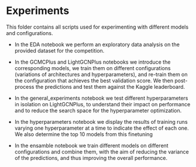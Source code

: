 # Experiments

This folder contains all scripts used for experimenting with different models and configurations.

- In the EDA notebook we perform an exploratory data analysis on the provided dataset for the competition.

- In the GCMCPlus and LightGCNPlus notebooks we introduce the corresponding models, we train them on different configurations (variations of architectures and hyperparameters), and re-train them on the configuration that achieves the best validation score. We then post-process the predictions and test them against the Kaggle leaderboard.

- In the general_experiments notebook we test different hyperparameters in isolation on LightGCNPlus, to understand their impact on performance and to reduce the search space for the hyperparameter optimization.

- In the hyperparameters notebook we display the results of training runs varying one hyperparameter at a time to indicate the effect of each one. We also determine the top 10 models from this finetuning

- In the ensamble notebook we train different models on different configurations and combine them, with the aim of reducing the variance of the predictions, and thus improving the overall performance.
